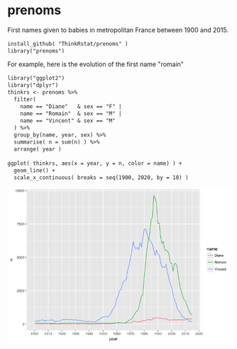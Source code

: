 # prenoms

First names given to babies in metropolitan France between 1900 and 2015. 

```
install_github( "ThinkRstat/prenoms" )
library("prenoms")
```

For example, here is the evolution of the first name "romain"

```
library("ggplot2")
library("dplyr")
thinkrs <- prenoms %>%
  filter( 
    name == "Diane"   & sex == "F" |
    name == "Romain"  & sex == "M" |
    name == "Vincent" & sex == "M"
  ) %>% 
  group_by(name, year, sex) %>%
  summarise( n = sum(n) ) %>%
  arrange( year )

ggplot( thinkrs, aes(x = year, y = n, color = name) ) + 
  geom_line() + 
  scale_x_continuous( breaks = seq(1900, 2020, by = 10) )
```

![](thinkr.png)
